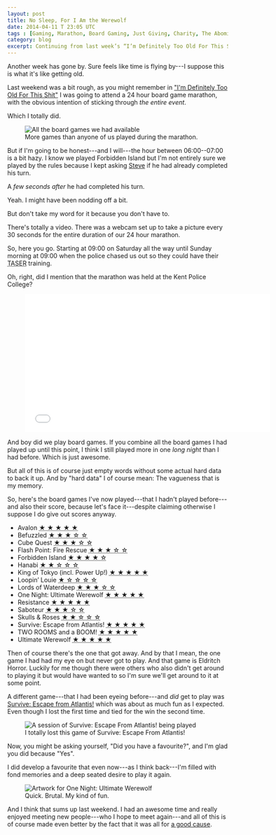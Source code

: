 ```yaml
---
layout: post
title: No Sleep, For I Am the Werewolf
date: 2014-04-11 T 23:05 UTC
tags : [Gaming, Marathon, Board Gaming, Just Giving, Charity, The Abominable Weekly Update]
category: blog
excerpt: Continuing from last week’s “I’m Definitely Too Old For This Shit” I thought I should tell you how my board game marathon went.
---
```

Another week has gone by. Sure feels like time is flying by---I suppose this is what it's like getting old.

Last weekend was a bit rough, as you might remember in ["I'm Definitely Too Old For This Shit"][too-old] I was going to attend a 24 hour board game marathon, with the obvious intention of sticking through *the entire event*.

Which I totally did.

<div>
<figure>
	<img src="../../../../assets/posts/no-sleep-for-i-am-the-werewolf/wow-such-games-much-boards.jpg" alt="All the board games we had available">
	<figcaption>More games than anyone of us played during the marathon.</figcaption>
</figure>
</div>

But if I'm going to be honest---and I will---the hour between 06:00--07:00 is a bit hazy. I know we played Forbidden Island but I'm not entirely sure we played by the rules because I kept asking [Steve][steve] if he had already completed his turn.

A *few seconds after* he had completed his turn.

Yeah. I might have been nodding off a bit.

But don't take my word for it because you don't have to.

There's totally a video. There was a webcam set up to take a picture every 30 seconds for the entire duration of our 24 hour marathon.

So, here you go. Starting at 09:00 on Saturday all the way until Sunday morning at 09:00 when the police chased us out so they could have their <abbr title="Thomas A. Swift's electric rifle">TASER</abbr> training.

Oh, right, did I mention that the marathon was held at the Kent Police College?

<div>
<figure class="media-video">
	<iframe width="560" height="315" src="//www.youtube.com/embed/v8ImBo7DH3o?rel=0" frameborder="0" allowfullscreen> </iframe>
</figure>
</div>

And boy did we play board games. If you combine all the board games I had played up until this point, I think I still played more in one *long night* than I had before. Which is just awesome.

But all of this is of course just empty words without some actual hard data to back it up. And by "hard data" I of course mean: The vagueness that is my memory.

So, here's the board games I've now played---that I hadn't played before---and also their score, because let's face it---despite claiming otherwise I suppose I do give out scores anyway.

- Avalon <abbr title="5 stars out of 5">&#9733; &#9733; &#9733; &#9733; &#9733;</abbr>
- Befuzzled <abbr title="3 stars out of 5">&#9733; &#9733; &#9733; &#9734; &#9734;</abbr>
- Cube Quest <abbr title="3 stars out of 5">&#9733; &#9733; &#9733; &#9734; &#9734;</abbr>
- Flash Point: Fire Rescue <abbr title="3 stars out of 5">&#9733; &#9733; &#9733; &#9734; &#9734;</abbr>
- Forbidden Island <abbr title="4 stars out of 5">&#9733; &#9733; &#9733; &#9733; &#9734;</abbr>
- Hanabi <abbr title="2 stars out of 5">&#9733; &#9733; &#9734; &#9734; &#9734;</abbr>
- King of Tokyo (incl. Power Up!) <abbr title="5 stars out of 5">&#9733; &#9733; &#9733; &#9733; &#9733;</abbr>
- Loopin’ Louie <abbr title="1 stars out of 5">&#9733; &#9734; &#9734; &#9734; &#9734;</abbr>
- Lords of Waterdeep <abbr title="3 stars out of 5">&#9733; &#9733; &#9733; &#9734; &#9734;</abbr>
- One Night: Ultimate Werewolf <abbr title="5 stars out of 5">&#9733; &#9733; &#9733; &#9733; &#9733;</abbr>
- Resistance <abbr title="5 stars out of 5">&#9733; &#9733; &#9733; &#9733; &#9733;</abbr>
- Saboteur <abbr title="3 stars out of 5">&#9733; &#9733; &#9733; &#9734; &#9734;</abbr>
- Skulls & Roses <abbr title="2 stars out of 5">&#9733; &#9733; &#9734; &#9734; &#9734;</abbr>
- Survive: Escape from Atlantis! <abbr title="5 stars out of 5">&#9733; &#9733; &#9733; &#9733; &#9733;</abbr>
- TWO ROOMS and a BOOM! <abbr title="5 stars out of 5">&#9733; &#9733; &#9733; &#9733; &#9733;</abbr>
- Ultimate Werewolf <abbr title="5 stars out of 5">&#9733; &#9733; &#9733; &#9733; &#9733;</abbr>

Then of course there's the one that got away. And by that I mean, the one game I had had my eye on but never got to play. And that game is Eldritch Horror. Luckily for me though there were others who also didn't get around to playing it but would have wanted to so I'm sure we'll get around to it at some point.

A different game---that I had been eyeing before---and *did* get to play was [Survive: Escape from Atlantis!][survive] which was about as much fun as I expected. Even though I lost the first time and tied for the win the second time.

<div>
<figure>
	<img src="../../../../assets/posts/no-sleep-for-i-am-the-werewolf/session-of-survive-escape-from-atlantis.jpg" alt="A session of Survive: Escape From Atlantis! being played">
	<figcaption>I totally lost this game of Survive: Escape From Atlantis!</figcaption>
</figure>
</div>

Now, you might be asking yourself, "Did you have a favourite?", and I'm glad you did because "Yes".

I did develop a favourite that even now---as I think back---I'm filled with fond memories and a deep seated desire to play it again.

<div>
<figure>
	<img src="../../../../assets/posts/no-sleep-for-i-am-the-werewolf/one-night-ultimate-werewolf.jpg" alt="Artwork for One Night: Ultimate Werewolf">
	<figcaption>Quick. Brutal. My kind of fun.</figcaption>
</figure>
</div>

And I think that sums up last weekend. I had an awesome time and really enjoyed meeting new people---who I hope to meet again---and all of this is of course made even better by the fact that it was all for [a good cause][charity]. 

[too-old]: http://carloseriksson.com/2014/04/im-definitely-too-old-for-this-shit
[steve]: https://twitter.com/trepanation
[charity]: https://www.justgiving.com/BigBoardgameSmash/
[survive]: http://en.wikipedia.org/wiki/Escape_from_Atlantis